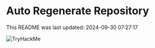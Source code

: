 # Auto Regenerate Repository

This README was last updated: 2024-09-30 07:27:17

 ![TryHackMe](https://tryhackme.com/badge/533634)